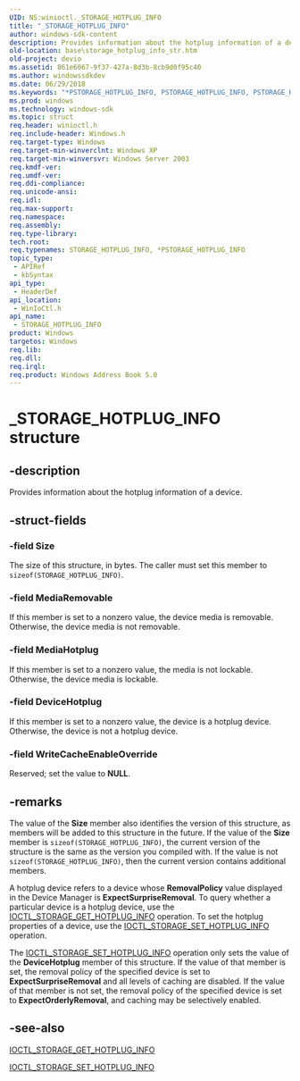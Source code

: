 ```yaml
---
UID: NS:winioctl._STORAGE_HOTPLUG_INFO
title: "_STORAGE_HOTPLUG_INFO"
author: windows-sdk-content
description: Provides information about the hotplug information of a device.
old-location: base\storage_hotplug_info_str.htm
old-project: devio
ms.assetid: 861e6067-9f37-427a-8d3b-8cb9d0f95c40
ms.author: windowssdkdev
ms.date: 06/29/2018
ms.keywords: "*PSTORAGE_HOTPLUG_INFO, PSTORAGE_HOTPLUG_INFO, PSTORAGE_HOTPLUG_INFO structure pointer, STORAGE_HOTPLUG_INFO, STORAGE_HOTPLUG_INFO structure, _STORAGE_HOTPLUG_INFO, _win32_storage_hotplug_info_str, base.storage_hotplug_info_str, winioctl/PSTORAGE_HOTPLUG_INFO, winioctl/STORAGE_HOTPLUG_INFO"
ms.prod: windows
ms.technology: windows-sdk
ms.topic: struct
req.header: winioctl.h
req.include-header: Windows.h
req.target-type: Windows
req.target-min-winverclnt: Windows XP
req.target-min-winversvr: Windows Server 2003
req.kmdf-ver: 
req.umdf-ver: 
req.ddi-compliance: 
req.unicode-ansi: 
req.idl: 
req.max-support: 
req.namespace: 
req.assembly: 
req.type-library: 
tech.root: 
req.typenames: STORAGE_HOTPLUG_INFO, *PSTORAGE_HOTPLUG_INFO
topic_type:
 - APIRef
 - kbSyntax
api_type:
 - HeaderDef
api_location:
 - WinIoCtl.h
api_name:
 - STORAGE_HOTPLUG_INFO
product: Windows
targetos: Windows
req.lib: 
req.dll: 
req.irql: 
req.product: Windows Address Book 5.0
---
```


# _STORAGE_HOTPLUG_INFO structure


## -description


Provides information about the hotplug information of a device.


## -struct-fields




### -field Size

The size of this structure, in bytes. The caller must set this member to 
      <code>sizeof(STORAGE_HOTPLUG_INFO)</code>.


### -field MediaRemovable

If this member is set to a nonzero value, the device media is removable. Otherwise, the device media is not 
      removable.


### -field MediaHotplug

If this member is set to a nonzero value, the media is not lockable. Otherwise, the device media is 
      lockable.


### -field DeviceHotplug

If this member is set to a nonzero value, the device is a hotplug device. Otherwise, the device is not a 
      hotplug device.


### -field WriteCacheEnableOverride

Reserved; set the value to <b>NULL</b>.


## -remarks



The value of the <b>Size</b> member also identifies the version of this structure, as 
    members will be added to this structure in the future. If the value of the <b>Size</b> member 
    is <code>sizeof(STORAGE_HOTPLUG_INFO)</code>, the current version of the 
    structure is the same as the version you compiled with. If the value is not 
    <code>sizeof(STORAGE_HOTPLUG_INFO)</code>, then the current version contains 
    additional members.

A hotplug device refers to a device whose <b>RemovalPolicy</b> value displayed in 
    the Device Manager is <b>ExpectSurpriseRemoval</b>. To query whether a particular device is a 
    hotplug device, use the 
    <a href="https://msdn.microsoft.com/library/windows/hardware/ff560554">IOCTL_STORAGE_GET_HOTPLUG_INFO</a> operation. 
    To set the hotplug properties of a device, use the 
    <a href="https://msdn.microsoft.com/library/windows/hardware/ff560606">IOCTL_STORAGE_SET_HOTPLUG_INFO</a> 
    operation.

The <a href="https://msdn.microsoft.com/library/windows/hardware/ff560606">IOCTL_STORAGE_SET_HOTPLUG_INFO</a> 
    operation only sets the value of the <b>DeviceHotplug</b> member of this structure. If the 
    value of that member is set, the removal policy of the specified device is set to 
    <b>ExpectSurpriseRemoval</b> and all levels of caching are disabled. If the value of that 
    member is not set, the removal policy of the specified device is set 
    to <b>ExpectOrderlyRemoval</b>, and caching may be selectively enabled.




## -see-also




<a href="https://msdn.microsoft.com/library/windows/hardware/ff560554">IOCTL_STORAGE_GET_HOTPLUG_INFO</a>



<a href="https://msdn.microsoft.com/library/windows/hardware/ff560606">IOCTL_STORAGE_SET_HOTPLUG_INFO</a>
 

 

